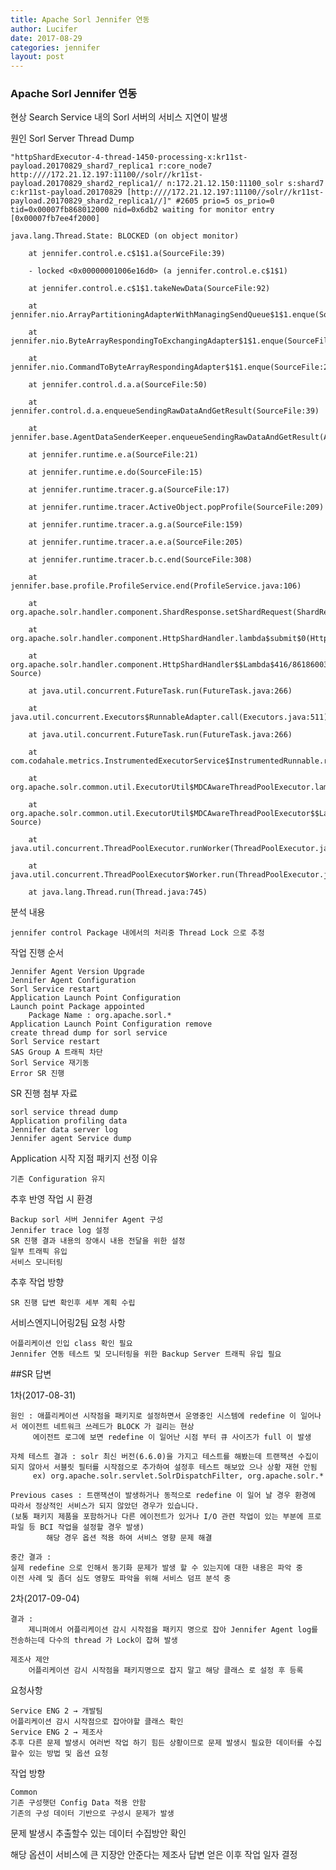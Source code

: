 ```yaml
---
title: Apache Sorl Jennifer 연동
author: Lucifer
date: 2017-08-29 
categories: jennifer
layout: post
---
```

### Apache Sorl Jennifer 연동

현상
    Search Service 내의 Sorl 서버의 서비스 지연이 발생
 
원인
    Sorl Server Thread Dump

    "httpShardExecutor-4-thread-1450-processing-x:kr11st-payload.20170829_shard7_replica1 r:core_node7 http:////172.21.12.197:11100//solr//kr11st-payload.20170829_shard2_replica1// n:172.21.12.150:11100_solr s:shard7 c:kr11st-payload.20170829 [http:////172.21.12.197:11100//solr//kr11st-payload.20170829_shard2_replica1//]" #2605 prio=5 os_prio=0 tid=0x00007fb868012000 nid=0x6db2 waiting for monitor entry [0x00007fb7ee4f2000]

    java.lang.Thread.State: BLOCKED (on object monitor)

        at jennifer.control.e.c$1$1.a(SourceFile:39)

        - locked <0x00000001006e16d0> (a jennifer.control.e.c$1$1)

        at jennifer.control.e.c$1$1.takeNewData(SourceFile:92)

        at jennifer.nio.ArrayPartitioningAdapterWithManagingSendQueue$1$1.enque(SourceFile:26)

        at jennifer.nio.ByteArrayRespondingToExchangingAdapter$1$1.enque(SourceFile:32)

        at jennifer.nio.CommandToByteArrayRespondingAdapter$1$1.enque(SourceFile:26)

        at jennifer.control.d.a.a(SourceFile:50)

        at jennifer.control.d.a.enqueueSendingRawDataAndGetResult(SourceFile:39)

        at jennifer.base.AgentDataSenderKeeper.enqueueSendingRawDataAndGetResult(AgentDataSenderKeeper.java:28)

        at jennifer.runtime.e.a(SourceFile:21)

        at jennifer.runtime.e.do(SourceFile:15)

        at jennifer.runtime.tracer.g.a(SourceFile:17)

        at jennifer.runtime.tracer.ActiveObject.popProfile(SourceFile:209)

        at jennifer.runtime.tracer.a.g.a(SourceFile:159)

        at jennifer.runtime.tracer.a.e.a(SourceFile:205)

        at jennifer.runtime.tracer.b.c.end(SourceFile:308)

        at jennifer.base.profile.ProfileService.end(ProfileService.java:106)

        at org.apache.solr.handler.component.ShardResponse.setShardRequest(ShardResponse.java:67)

        at org.apache.solr.handler.component.HttpShardHandler.lambda$submit$0(HttpShardHandler.java:136)

        at org.apache.solr.handler.component.HttpShardHandler$$Lambda$416/861860030.call(Unknown Source)

        at java.util.concurrent.FutureTask.run(FutureTask.java:266)

        at java.util.concurrent.Executors$RunnableAdapter.call(Executors.java:511)

        at java.util.concurrent.FutureTask.run(FutureTask.java:266)

        at com.codahale.metrics.InstrumentedExecutorService$InstrumentedRunnable.run(InstrumentedExecutorService.java:176)

        at org.apache.solr.common.util.ExecutorUtil$MDCAwareThreadPoolExecutor.lambda$execute$0(ExecutorUtil.java:229)

        at org.apache.solr.common.util.ExecutorUtil$MDCAwareThreadPoolExecutor$$Lambda$15/1862027464.run(Unknown Source)

        at java.util.concurrent.ThreadPoolExecutor.runWorker(ThreadPoolExecutor.java:1142)

        at java.util.concurrent.ThreadPoolExecutor$Worker.run(ThreadPoolExecutor.java:617)

        at java.lang.Thread.run(Thread.java:745)



분석 내용

    jennifer control Package 내에서의 처리중 Thread Lock 으로 추정
 
작업 진행 순서

    Jennifer Agent Version Upgrade
    Jennifer Agent Configuration
    Sorl Service restart
    Application Launch Point Configuration
    Launch point Package appointed
        Package Name : org.apache.sorl.*
    Application Launch Point Configuration remove
    create thread dump for sorl service 
    Sorl Service restart
    SAS Group A 트래픽 차단
    Sorl Service 재기동
    Error SR 진행
 
SR 진행 첨부 자료

    sorl service thread dump
    Application profiling data
    Jennifer data server log
    Jennifer agent Service dump
 
Application 시작 지점 패키지 선정 이유

    기존 Configuration 유지
 
추후 반영 작업 시 환경

    Backup sorl 서버 Jennifer Agent 구성
    Jennifer trace log 설정
    SR 진행 결과 내용의 장애시 내용 전달을 위한 설정
    일부 트래픽 유입
    서비스 모니터링
 
추후 작업 방향

    SR 진행 답변 확인후 세부 계획 수립
 
서비스엔지니어링2팀 요청 사항

    어플리케이션 인입 class 확인 필요
    Jennifer 연동 테스트 및 모니터링을 위한 Backup Server 트래픽 유입 필요
 
##SR 답변

1차(2017-08-31)

    원인 : 애플리케이션 시작점을 패키지로 설정하면서 운영중인 시스템에 redefine 이 일어나서 에이전트 네트워크 쓰레드가 BLOCK 가 걸리는 현상
         에이전트 로그에 보면 redefine 이 일어난 시점 부터 큐 사이즈가 full 이 발생

    자체 테스트 결과 : solr 최신 버전(6.6.0)을 가지고 테스트를 해봤는데 트랜잭션 수집이 되지 않아서 서블릿 필터를 시작점으로 추가하여 설정후 테스트 해보았 으나 상황 재현 안됨
         ex) org.apache.solr.servlet.SolrDispatchFilter, org.apache.solr.*

    Previous cases : 트랜잭션이 발생하거나 동적으로 redefine 이 일어 날 경우 환경에 따라서 정상적인 서비스가 되지 않았던 경우가 있습니다.
    (보통 패키지 제품을 포함하거나 다른 에이전트가 있거나 I/O 관련 작업이 있는 부분에 프로파일 등 BCI 작업을 설정할 경우 발생)
            해당 경우 옵션 적용 하여 서비스 영향 문제 해결 

    중간 결과 : 
    실제 redefine 으로 인해서 동기화 문제가 발생 할 수 있는지에 대한 내용은 파악 중
    이전 사례 및 좀더 심도 영향도 파악을 위해 서비스 덤프 분석 중

2차(2017-09-04)

    결과 : 
        제니퍼에서 어플리케이션 감시 시작점을 패키지 명으로 잡아 Jennifer Agent log를 전송하는데 다수의 thread 가 Lock이 잡혀 발생

    제조사 제안
        어플리케이션 감시 시작점을 패키지명으로 잡지 말고 해당 클래스 로 설정 후 등록

요청사항

    Service ENG 2 → 개발팀
    어플리케이션 감시 시작점으로 잡아야할 클래스 확인 
    Service ENG 2 → 제조사
    추후 다른 문제 발생시 여러번 작업 하기 힘든 상황이므로 문제 발생시 필요한 데이터를 수집 할수 있는 방법 및 옵션 요청

작업 방향

    Common
    기존 구성햇던 Config Data 적용 안함
    기존의 구성 데이터 기반으로 구성시 문제가 발생
 
문제 발생시 추출할수 있는 데이터 수집방안 확인

해당 옵션이 서비스에 큰 지장안 안준다는 제조사 답변 얻은 이후 작업 일자 결정

